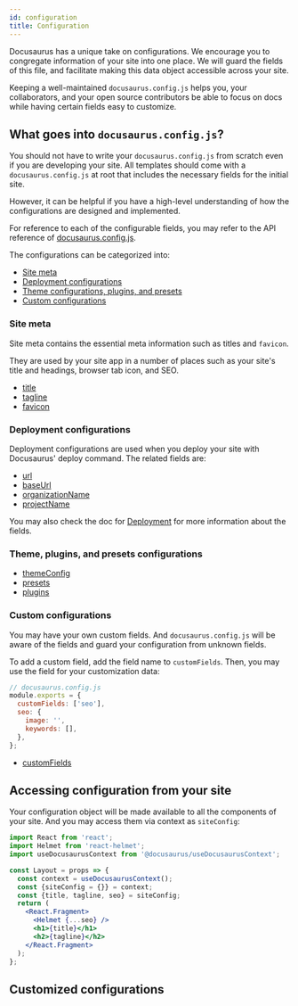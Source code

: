 ```yaml
---
id: configuration
title: Configuration
---
```


<!-- Goal: To explain the intention and best practices for configurations -->

Docusaurus has a unique take on configurations. We encourage you to congregate information of your site into one place. We will guard the fields of this file, and facilitate making this data object accessible across your site.

Keeping a well-maintained `docusaurus.config.js` helps you, your collaborators, and your open source contributors be able to focus on docs while having certain fields easy to customize.

## What goes into `docusaurus.config.js`?

You should not have to write your `docusaurus.config.js` from scratch even if you are developing your site. All templates should come with a `docusaurus.config.js` at root that includes the necessary fields for the initial site.

However, it can be helpful if you have a high-level understanding of how the configurations are designed and implemented.

For reference to each of the configurable fields, you may refer to the API reference of [docusaurus.config.js](/docs/docusaurus.config.js).

The configurations can be categorized into:

- [Site meta](#site-meta)
- [Deployment configurations](#deployment-configurations)
- [Theme configurations, plugins, and presets](#theme-plugins-and-presets-configurations)
- [Custom configurations](#custom-configurations)

### Site meta

Site meta contains the essential meta information such as titles and `favicon`.

They are used by your site app in a number of places such as your site's title and headings, browser tab icon, and SEO.

- [title](docusaurus.config.js.md#title)
- [tagline](docusaurus.config.js.md#tagline)
- [favicon](docusaurus.config.js.md#favicon)

### Deployment configurations

Deployment configurations are used when you deploy your site with Docusaurus' deploy command. The related fields are:

<!-- TODO: if we use monospace for the field names, they no longer look like a link -->

<!-- TODO: currently these fields are only used in GH Pages, what about other deployment services such as Netlify -->

- [url](docusaurus.config.js.md#url)
- [baseUrl](docusaurus.config.js.md#baseUrl)
- [organizationName](docusaurus.config.js.md#organizationname)
- [projectName](docusaurus.config.js.md#projectName)

You may also check the doc for [Deployment](deployment.md) for more information about the fields.

### Theme, plugins, and presets configurations

<!-- TODO: More explanation from these docs, respectively -->

- [themeConfig](docusaurus.config.js.md#themeConfig)
- [presets](docusaurus.config.js.md#presets)
- [plugins](docusaurus.config.js.md#plugins)

### Custom configurations

You may have your own custom fields. And `docusaurus.config.js` will be aware of the fields and guard your configuration from unknown fields.

To add a custom field, add the field name to `customFields`. Then, you may use the field for your customization data:

```js
// docusaurus.config.js
module.exports = {
  customFields: ['seo'],
  seo: {
    image: '',
    keywords: [],
  },
};
```

- [customFields](docusaurus.config.js.md#customFields)

## Accessing configuration from your site

Your configuration object will be made available to all the components of your site. And you may access them via context as `siteConfig`:

```jsx
import React from 'react';
import Helmet from 'react-helmet';
import useDocusaurusContext from '@docusaurus/useDocusaurusContext';

const Layout = props => {
  const context = useDocusaurusContext();
  const {siteConfig = {}} = context;
  const {title, tagline, seo} = siteConfig;
  return (
    <React.Fragment>
      <Helmet {...seo} />
      <h1>{title}</h1>
      <h2>{tagline}</h2>
    </React.Fragment>
  );
};
```

## Customized configurations
